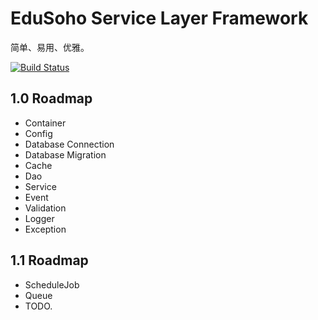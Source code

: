 # EduSoho Service Layer Framework

简单、易用、优雅。

[![Build Status](https://travis-ci.org/brick-js/brick.js.svg?branch=master)](https://travis-ci.org/brick-js/brick.js)

## 1.0 Roadmap

  * Container
  * Config
  * Database Connection
  * Database Migration
  * Cache
  * Dao
  * Service 
  * Event
  * Validation
  * Logger
  * Exception

## 1.1 Roadmap
  
  * ScheduleJob
  * Queue
  * TODO.
